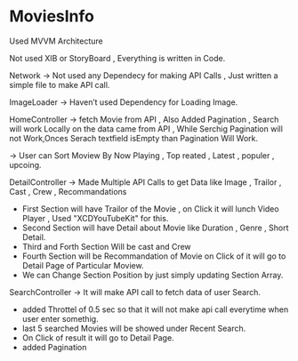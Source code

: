 # MoviesInfo

Used MVVM Architecture

Not used XIB or StoryBoard , Everything is written in Code.

Network -> Not used any Dependecy for making API Calls , Just written a simple file to make API call.

ImageLoader -> Haven’t used Dependency for Loading Image.

HomeController -> fetch Movie from API , Also Added Pagination , Search will work Locally on the data came from API , While Serchig Pagination will not Work,Onces Serach textfield isEmpty than Pagination Will Work.

-> User can Sort Moview By Now Playing , Top reated , Latest , populer , upcoing.

DetailController -> Made Multiple API Calls to get Data like Image , Trailor , Cast , Crew , Recommandations
- First Section will have Trailor of the Movie , on Click it will lunch Video Player , Used "XCDYouTubeKit" for this.
- Second Section will have Detail about Movie like Duration , Genre , Short Detail.
- Third and Forth Section Will be cast and Crew
- Fourth Section will be Recommandation of Movie on Click of it will go to Detail Page of Particular Moview.
- We can Change Section Position by just simply updating Section Array.

SearchController -> It will make API call to fetch data of user Search.
- added Throttel of 0.5 sec so that it will not make api call everytime when user enter somethig.
- last 5 searched Movies will be showed under Recent Search.
- On Click of result it will go to Detail Page.
- added Pagination

